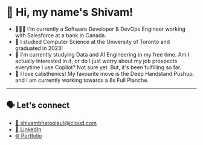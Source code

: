 # 👋 Hi, my name's Shivam!
- 👨🏻‍💻 I'm currently a Software Developer & DevOps Engineer working with Salesforce at a bank in Canada. 
- 🏫 I studied Computer Science at the University of Toronto and graduated in 2023!
- 🤖 I'm currently studying Data and AI Engineering in my free time. Am I actually interested in it, or do I just worry about my job prospects everytime I use Copilot? Not sure yet. But, it's been fulfilling so far. 
- 🤸 I love calisthenics! My favourite move is the Deep Handstand Pushup, and I am currently working towards a 8s Full Planche.

---

## 🗣️ Let's connect
- [📧 shivambhatoolaul@icloud.com](mailto:shivambhatoolaul@icloud.com)
- [💼 LinkedIn](https://www.linkedin.com/in/shivambhatoolaul/)  
- [🌐 Portfolio](https://shivambhatoolaul.github.io)  
